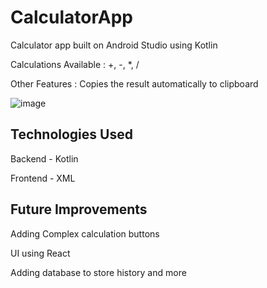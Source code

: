 # CalculatorApp
Calculator app built on Android Studio using Kotlin

Calculations Available : +, -, *, / 

Other Features : Copies the result automatically to clipboard

![image](https://github.com/user-attachments/assets/a9a8159c-2560-4b80-904c-c3ea16a47d67)

Technologies Used
------------------------------------------------------------------------

Backend - Kotlin

Frontend - XML


Future Improvements
------------------------------------------------------------------------

Adding Complex calculation buttons

UI using React

Adding database to store history and more
